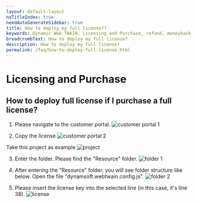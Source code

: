 ```yaml
---
layout: default-layout
noTitleIndex: true
needAutoGenerateSidebar: true
title: How to deploy my full license??
keywords: Dynamic Web TWAIN, Licensing and Purchase, refund, moneyback guarantee
breadcrumbText: How to deploy my full license?
description: How to deploy my full license?
permalink: /faq/how-to-deploy-full-license.html
---
```


# Licensing and Purchase

## How to deploy full license if I purchase a full license?

1. Please navigate to the customer portal.
![customer portal 1]({{site.assets}}imgs/deploy-c1.png)

2. Copy the license
![customer portal 2]({{site.assets}}imgs/deploy-c2.png)

Take this project as example
![project]({{site.assets}}imgs/deploy-project.png)


3. Enter the folder. Please find the "Resource" folder.
![folder 1]({{site.assets}}imgs/deploy-folder1.png)

4. After entering the "Resource" folder, you will see folder structure like below. Open the file "dynamsoft.webtwain.config.js".
![folder 2]({{site.assets}}imgs/deploy-folder2.png)

5. Please insert the license key into the selected line (in this case, it's line 38).
![license]({{site.assets}}imgs/deploy-license.png)
